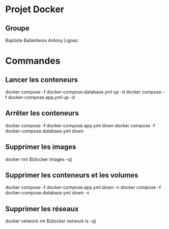 # Projet Docker

## Groupe

Baptiste Ballesteros
Antony Lignac

# Commandes

## Lancer les conteneurs
docker compose -f docker-compose.database.yml up -d
docker compose -f docker-compose.app.yml up -d

## Arrêter les conteneurs
docker compose -f docker-compose.app.yml down
docker compose -f docker-compose.database.yml down

## Supprimer les images
docker rmi $(docker images -q)

## Supprimer les conteneurs et les volumes
docker compose -f docker-compose.app.yml down -v
docker compose -f docker-compose.database.yml down -v

## Supprimer les réseaux
docker network rm $(docker network ls -q)
